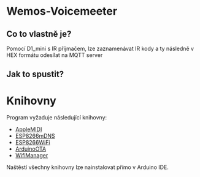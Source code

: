 # Wemos-Voicemeeter
## Co to vlastně je?
Pomocí D1_mini s IR příjmačem, lze zaznamenávat IR kody a ty následně v HEX formátu odesílat na MQTT server

## Jak to spustit?


# Knihovny
Program vyžaduje následující knihovny:

- [AppleMIDI](https://github.com/lathoub/Arduino-AppleMIDI-Library)
- [ESP8266mDNS](https://github.com/esp8266/Arduino/tree/master/libraries/ESP8266mDNS)
- [ESP8266WiFi](https://github.com/esp8266/Arduino/tree/master/libraries/ESP8266WiFi)
- [ArduinoOTA](https://github.com/jandrassy/ArduinoOTA)
- [WifiManager](https://github.com/tzapu/WiFiManager)


Naštěstí všechny knihovny lze nainstalovat přímo v Arduino IDE.
